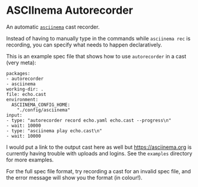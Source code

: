 # ASCIInema Autorecorder

An automatic [`asciinema`](https://asciinema.org/) cast recorder.

Instead of having to manually type in the commands while `asciinema rec` is recording, you can specify what needs to happen declaratively.

This is an example spec file that shows how to use `autorecorder` in a cast (very meta):

```
packages:
- autorecorder
- asciinema
working-dir: .
file: echo.cast
environment:
  ASCIINEMA_CONFIG_HOME:
    "./config/asciinema"
input:
- type: "autorecorder record echo.yaml echo.cast --progress\n"
- wait: 10000
- type: "asciinema play echo.cast\n"
- wait: 10000
```

I would put a link to the output cast here as well but https://asciinema.org is currently having trouble with uploads and logins.
See the `examples` directory for more examples.

For the full spec file format, try recording a cast for an invalid spec file, and the error message will show you the format (in colour!).
